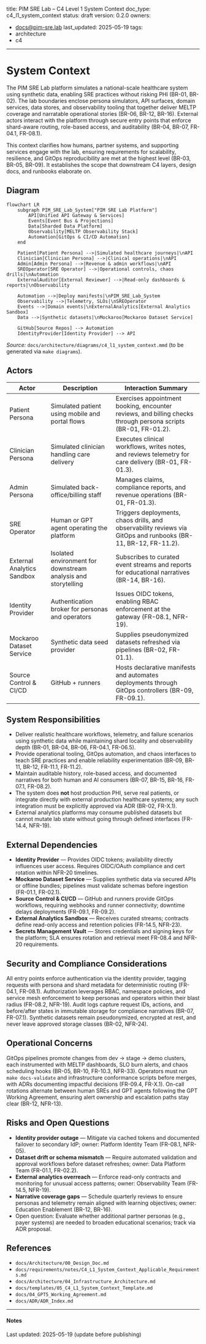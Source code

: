 title: PIM SRE Lab – C4 Level 1 System Context
doc_type: c4_l1_system_context
status: draft
version: 0.2.0
owners:
  - docs@pim-sre.lab
last_updated: 2025-05-19
tags:
  - architecture
  - c4
---

# System Context

The PIM SRE Lab platform simulates a national-scale healthcare system using synthetic data, enabling SRE practices without risking PHI (BR-01, BR-02). The lab boundaries enclose persona simulators, API surfaces, domain services, data stores, and observability tooling that together deliver MELTP coverage and narratable operational stories (BR-06, BR-12, BR-16). External actors interact with the platform through secure entry points that enforce shard-aware routing, role-based access, and auditability (BR-04, BR-07, FR-04.1, FR-08.1).

This context clarifies how humans, partner systems, and supporting services engage with the lab, ensuring requirements for scalability, resilience, and GitOps reproducibility are met at the highest level (BR-03, BR-05, BR-09). It establishes the scope that downstream C4 layers, design docs, and runbooks elaborate on.

## Diagram

```mermaid
flowchart LR
    subgraph PIM_SRE_Lab_System["PIM SRE Lab Platform"]
        API[Unified API Gateway & Services]
        Events[Event Bus & Projections]
        Data[Sharded Data Platform]
        Observability[MELTP Observability Stack]
        Automation[GitOps & CI/CD Automation]
    end

    Patient[Patient Persona] -->|Simulated healthcare journeys|\nAPI
    Clinician[Clinician Persona] -->|Clinical operations|\nAPI
    Admin[Admin Persona] -->|Revenue & admin workflows|\nAPI
    SREOperator[SRE Operator] -->|Operational controls, chaos drills|\nAutomation
    ExternalAuditor[External Reviewer] -->|Read-only dashboards & reports|\nObservability

    Automation -->|Deploy manifests|\nPIM_SRE_Lab_System
    Observability -->|Telemetry, SLOs|\nSREOperator
    Events -->|Domain events|\nExternalAnalytics[External Analytics Sandbox]
    Data -->|Synthetic datasets|\nMockaroo[Mockaroo Dataset Service]

    GitHub[Source Repos] --> Automation
    IdentityProvider[Identity Provider] --> API
```

_Source:_ `docs/architecture/diagrams/c4_l1_system_context.mmd` (to be generated via `make diagrams`).

## Actors

| Actor | Description | Interaction Summary |
| --- | --- | --- |
| Patient Persona | Simulated patient using mobile and portal flows | Exercises appointment booking, encounter reviews, and billing checks through persona scripts (BR-01, FR-01.2). |
| Clinician Persona | Simulated clinician handling care delivery | Executes clinical workflows, writes notes, and reviews telemetry for care delivery (BR-01, FR-01.3). |
| Admin Persona | Simulated back-office/billing staff | Manages claims, compliance reports, and revenue operations (BR-01, FR-01.3). |
| SRE Operator | Human or GPT agent operating the platform | Triggers deployments, chaos drills, and observability reviews via GitOps and runbooks (BR-11, BR-12, FR-11.2). |
| External Analytics Sandbox | Isolated environment for downstream analysis and storytelling | Subscribes to curated event streams and reports for educational narratives (BR-14, BR-16). |
| Identity Provider | Authentication broker for personas and operators | Issues OIDC tokens, enabling RBAC enforcement at the gateway (FR-08.1, NFR-19). |
| Mockaroo Dataset Service | Synthetic data seed provider | Supplies pseudonymized datasets refreshed via pipelines (BR-02, FR-01.1). |
| Source Control & CI/CD | GitHub + runners | Hosts declarative manifests and automates deployments through GitOps controllers (BR-09, FR-09.1). |

## System Responsibilities

- Deliver realistic healthcare workflows, telemetry, and failure scenarios using synthetic data while maintaining shard locality and observability depth (BR-01, BR-04, BR-06, FR-04.1, FR-06.5).
- Provide operational tooling, GitOps automation, and chaos interfaces to teach SRE practices and enable reliability experimentation (BR-09, BR-11, BR-12, FR-11.1, FR-11.2).
- Maintain auditable history, role-based access, and documented narratives for both human and AI consumers (BR-07, BR-15, BR-16, FR-07.1, FR-08.2).
- The system does **not** host production PHI, serve real patients, or integrate directly with external production healthcare systems; any such integration must be explicitly approved via ADR (BR-02, FR-X.1).
- External analytics platforms may consume published datasets but cannot mutate lab state without going through defined interfaces (FR-14.4, NFR-19).

## External Dependencies

- **Identity Provider** — Provides OIDC tokens; availability directly influences user access. Requires OIDC/OAuth compliance and cert rotation within NFR-20 timelines.
- **Mockaroo Dataset Service** — Supplies synthetic data via secured APIs or offline bundles; pipelines must validate schemas before ingestion (FR-01.1, FR-02.1).
- **Source Control & CI/CD** — GitHub and runners provide GitOps workflows, requiring webhooks and runner connectivity; downtime delays deployments (FR-09.1, FR-09.2).
- **External Analytics Sandbox** — Receives curated streams; contracts define read-only access and retention policies (FR-14.5, NFR-23).
- **Secrets Management Vault** — Stores credentials and signing keys for the platform; SLA ensures rotation and retrieval meet FR-08.4 and NFR-20 requirements.

## Security and Compliance Considerations

All entry points enforce authentication via the identity provider, tagging requests with persona and shard metadata for deterministic routing (FR-04.1, FR-08.1). Authorization leverages RBAC, namespace policies, and service mesh enforcement to keep personas and operators within their blast radius (FR-08.2, NFR-19). Audit logs capture request IDs, actions, and before/after states in immutable storage for compliance narratives (BR-07, FR-07.1). Synthetic datasets remain pseudonymized, encrypted at rest, and never leave approved storage classes (BR-02, NFR-24).

## Operational Concerns

GitOps pipelines promote changes from dev → stage → demo clusters, each instrumented with MELTP dashboards, SLO burn alerts, and chaos scheduling hooks (BR-05, BR-10, FR-10.3, NFR-33). Operators must run `make docs-validate` and infrastructure conformance scripts before merges, with ADRs documenting impactful decisions (FR-09.4, FR-X.1). On-call rotations alternate between human SREs and GPT agents following the GPT Working Agreement, ensuring alert ownership and escalation paths stay clear (BR-12, NFR-13).

## Risks and Open Questions

- **Identity provider outage** — Mitigate via cached tokens and documented failover to secondary IdP; owner: Platform Identity Team (FR-08.1, NFR-05).
- **Dataset drift or schema mismatch** — Require automated validation and approval workflows before dataset refreshes; owner: Data Platform Team (FR-01.1, FR-02.2).
- **External analytics overreach** — Enforce read-only contracts and monitoring for unusual access patterns; owner: Observability Team (FR-14.5, NFR-19).
- **Narrative coverage gaps** — Schedule quarterly reviews to ensure personas and telemetry remain aligned with learning objectives; owner: Education Enablement (BR-12, BR-16).
- Open question: Evaluate whether additional partner personas (e.g., payer systems) are needed to broaden educational scenarios; track via ADR proposal.

## References

- `docs/Architecture/00_Design_Doc.md`
- `docs/requirements/notes/C4_L1_System_Context_Applicable_Requirements.md`
- `docs/Architecture/04_Infrastructure_Architecture.md`
- `docs/templates/05_C4_L1_System_Context_Template.md`
- `docs/04_GPT5_Working_Agreement.md`
- `docs/ADR/ADR_Index.md`

---

#### Notes

Last updated: 2025-05-19 (update before publishing)

